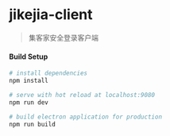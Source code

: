 # jikejia-client

> 集客家安全登录客户端

#### Build Setup

``` bash
# install dependencies
npm install

# serve with hot reload at localhost:9080
npm run dev

# build electron application for production
npm run build


```